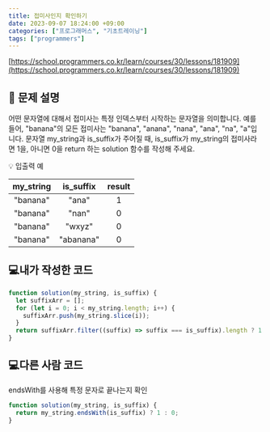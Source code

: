 ```yaml
---
title: 접미사인지 확인하기
date: 2023-09-07 18:24:00 +09:00
categories: ["프로그래머스", "기초트레이닝"]
tags: ["programmers"]
---
```


[https://school.programmers.co.kr/learn/courses/30/lessons/181909](https://school.programmers.co.kr/learn/courses/30/lessons/181909)

## 📔 문제 설명

어떤 문자열에 대해서 접미사는 특정 인덱스부터 시작하는 문자열을 의미합니다. 예를 들어, "banana"의 모든 접미사는 "banana", "anana", "nana", "ana", "na", "a"입니다.
문자열 my_string과 is_suffix가 주어질 때, is_suffix가 my_string의 접미사라면 1을, 아니면 0을 return 하는 solution 함수를 작성해 주세요.

💡 입출력 예

| my_string | is_suffix | result |
| :-------: | :-------: | :----: |
| "banana"  |   "ana"   |   1    |
| "banana"  |   "nan"   |   0    |
| "banana"  |  "wxyz"   |   0    |
| "banana"  | "abanana" |   0    |

## 💻내가 작성한 코드

```js
function solution(my_string, is_suffix) {
  let suffixArr = [];
  for (let i = 0; i < my_string.length; i++) {
    suffixArr.push(my_string.slice(i));
  }
  return suffixArr.filter((suffix) => suffix === is_suffix).length ? 1 : 0;
}
```

## 💻다른 사람 코드

endsWith를 사용해 특정 문자로 끝나는지 확인

```js
function solution(my_string, is_suffix) {
  return my_string.endsWith(is_suffix) ? 1 : 0;
}
```
